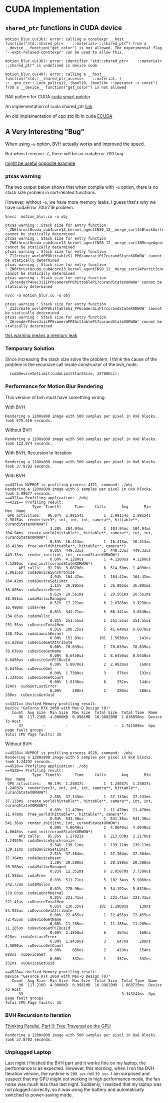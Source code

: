 # CUDA Implementation

## `shared_ptr` functions in CUDA device 

```
motion_blur.cu(36): error: calling a constexpr __host__ function("std::shared_ptr<    ::material> ::shared_ptr") from a __device__ function("get_color") is not allowed. The experimental flag '--expt-relaxed-constexpr' can be used to allow this.

motion_blur.cu(36): error: identifier "std::shared_ptr<    ::material> ::shared_ptr" is undefined in device code

motion_blur.cu(40): error: calling a __host__ function("std::__shared_ptr_access<    ::material, ( ::__gnu_cxx::_Lock_policy)2, (bool)0, (bool)0> ::operator -> const") from a __device__ function("get_color") is not allowed

```

RAII pattern for CUDA [cuda smart pointer](https://stackoverflow.com/questions/16509414/is-there-a-cuda-smart-pointer)

An implementation of cuda shared_ptr [link](https://github.com/roostaiyan/CudaSharedPtr)

An old implementation of cpp std lib in cuda [ECUDA](https://baderlab.github.io/ecuda/)


## A Very Interesting "Bug"

When using `-G` option, BVH actually works and improved the speed.

But when I remove `-G`, there will be an cudaError 700 bug. 

[might be useful](https://forums.developer.nvidia.com/t/different-results-when-using-gpu-debug-option-g/30063/3)
[opposite example](https://stackoverflow.com/questions/14903063/what-is-the-granularity-of-the-cuda-memory-checker)

### ptxas warning

The two output below shows that when complie with `-G` option, there is no stack size problem in sort-related functions.

However, without `-G`, we have more memory leaks, I guess that's why we have cudaError 700/719 problem.

```
%nvcc  motion_blur.cu -o obj

ptxas warning : Stack size for entry function '_ZN6thrust8cuda_cub4core13_kernel_agentINS0_12__merge_sort14BlockSortAgentIPP8hittableS7_lPFbPKS5_S9_ENS_6detail17integral_constantIbLb0EEESE_EEbS7_S7_lS7_S7_SB_EEvT0_T1_T2_T3_T4_T5_T6_' cannot be statically determined
ptxas warning : Stack size for entry function '_ZN6thrust8cuda_cub4core13_kernel_agentINS0_12__merge_sort10MergeAgentIPP8hittableS7_lPFbPKS5_S9_ENS_6detail17integral_constantIbLb0EEEEEbS7_S7_lS7_S7_SB_PllEEvT0_T1_T2_T3_T4_T5_T6_T7_T8_' cannot be statically determined
ptxas warning : Stack size for entry function '_Z12create_worldPP8hittableS1_PP6cameraiiP17curandStateXORWOW' cannot be statically determined
ptxas warning : Stack size for entry function '_ZN6thrust8cuda_cub4core13_kernel_agentINS0_12__merge_sort14PartitionAgentIPP8hittablelPFbPKS5_S9_EEEbS7_S7_lmPlSB_liEEvT0_T1_T2_T3_T4_T5_T6_T7_T8_' cannot be statically determined
ptxas warning : Stack size for entry function '_Z6renderP4vec3iiiPP6cameraPP8hittableP17curandStateXORWOW' cannot be statically determined
```

```
nvcc -G motion_blur.cu -o obj

ptxas warning : Stack size for entry function '_Z12create_worldPP8hittableS1_PP6cameraiiP17curandStateXORWOW' cannot be statically determined
ptxas warning : Stack size for entry function '_Z6renderP4vec3iiiPP6cameraPP8hittableP17curandStateXORWOW' cannot be statically determined
```



[this warning means a memory leak](https://forums.developer.nvidia.com/t/is-it-important-to-fix-this-warning-message-ptxas-warning/79055)

### Temporary Solution

Since increasing the stack size solve the problem, I think the cause of the problem is the recursive call inside constructor of the bvh_node.

```
  cudaDeviceSetLimit(cudaLimitStackSize, 32768ULL);
```

### Performance for Motion Blur Rendering

This version of bvh must have something wrong.

With BVH

```
Rendering a 1200x800 image with 500 samples per pixel in 8x8 blocks.
took 575.416 seconds.
```

Without BVH

```
Rendering a 1200x800 image with 500 samples per pixel in 8x8 blocks.
took 123.074 seconds.
```

With BVH, Recursion to Iteration

```
Rendering a 1200x800 image with 500 samples per pixel in 8x8 blocks.
took 37.8792 seconds.
```

With BVH
```
==4321== NVPROF is profiling process 4321, command: ./obj
Rendering a 1200x800 image with 5 samples per pixel in 8x8 blocks.
took 2.98677 seconds.
==4321== Profiling application: ./obj
==4321== Profiling result:
            Type  Time(%)      Time     Calls       Avg       Min       Max  Name
 GPU activities:   96.07%  2.98154s         1  2.98154s  2.98154s  2.98154s  render(vec3*, int, int, int, camera**, hittable**, curandStateXORWOW*)
                    3.38%  104.94ms         1  104.94ms  104.94ms  104.94ms  create_world(hittable**, hittable**, camera**, int, int, curandStateXORWOW*)
                    0.53%  16.413ms         1  16.413ms  16.413ms  16.413ms  free_world(hittable**, hittable**, camera**)
                    0.01%  449.33us         1  449.33us  449.33us  449.33us  render_init(int, int, curandStateXORWOW*)
                    0.00%  4.1280us         1  4.1280us  4.1280us  4.1280us  rand_init(curandStateXORWOW*)
      API calls:   92.78%  3.08700s         6  514.50ms  1.4090us  2.98156s  cudaDeviceSynchronize
                    4.94%  164.42ms         1  164.42ms  164.42ms  164.42ms  cudaDeviceSetLimit
                    1.11%  36.805ms         1  36.805ms  36.805ms  36.805ms  cudaDeviceReset
                    0.62%  20.561ms         1  20.561ms  20.561ms  20.561ms  cudaMallocManaged
                    0.52%  17.271ms         6  2.8785ms  3.7230us  16.498ms  cudaFree
                    0.01%  341.71us         5  68.341us  3.6340us  234.85us  cudaMalloc
                    0.01%  251.55us         1  251.55us  251.55us  251.55us  cuDeviceTotalMem
                    0.01%  208.25us         5  41.649us  6.6870us  138.70us  cudaLaunchKernel
                    0.00%  151.89us       101  1.5030us     141ns  65.839us  cuDeviceGetAttribute
                    0.00%  78.639us         1  78.639us  78.639us  78.639us  cuDeviceGetName
                    0.00%  8.6450us         1  8.6450us  8.6450us  8.6450us  cuDeviceGetPCIBusId
                    0.00%  5.8070us         2  2.9030us     160ns  5.6470us  cuDeviceGet
                    0.00%  1.7300us         3     576ns     192ns  1.3240us  cuDeviceGetCount
                    0.00%  1.5130us         6     252ns     144ns     324ns  cudaGetLastError
                    0.00%     280ns         1     280ns     280ns     280ns  cuDeviceGetUuid

==4321== Unified Memory profiling result:
Device "GeForce RTX 2060 with Max-Q Design (0)"
   Count  Avg Size  Min Size  Max Size  Total Size  Total Time  Name
      96  117.21KB  4.0000KB  0.9961MB  10.98828MB  1.836850ms  Device To Host
      37         -         -         -           -  2.741589ms  Gpu page fault groups
Total CPU Page faults: 35

```

Without BVH

```
==4528== NVPROF is profiling process 4528, command: ./obj
Rendering a 1200x800 image with 5 samples per pixel in 8x8 blocks.
took 1.24292 seconds.
==4528== Profiling application: ./obj
==4528== Profiling result:
            Type  Time(%)      Time     Calls       Avg       Min       Max  Name
 GPU activities:   96.19%  1.24037s         1  1.24037s  1.24037s  1.24037s  render(vec3*, int, int, int, camera**, hittable**, curandStateXORWOW*)
                    2.88%  37.133ms         1  37.133ms  37.133ms  37.133ms  create_world(hittable**, hittable**, camera**, int, int, curandStateXORWOW*)
                    0.89%  11.470ms         1  11.470ms  11.470ms  11.470ms  free_world(hittable**, hittable**, camera**)
                    0.04%  541.36us         1  541.36us  541.36us  541.36us  render_init(int, int, curandStateXORWOW*)
                    0.00%  4.0640us         1  4.0640us  4.0640us  4.0640us  rand_init(curandStateXORWOW*)
      API calls:   85.85%  1.27821s         6  213.03ms  2.2170us  1.24039s  cudaDeviceSynchronize
                    9.34%  139.11ms         1  139.11ms  139.11ms  139.11ms  cudaDeviceSetLimit
                    2.51%  37.364ms         1  37.364ms  37.364ms  37.364ms  cudaDeviceReset
                    1.38%  20.588ms         1  20.588ms  20.588ms  20.588ms  cudaMallocManaged
                    0.83%  12.352ms         6  2.0587ms  3.7500us  11.553ms  cudaFree
                    0.03%  511.71us         5  102.34us  5.9860us  342.73us  cudaMalloc
                    0.02%  270.96us         5  54.192us  5.6310us  179.03us  cudaLaunchKernel
                    0.01%  221.41us         1  221.41us  221.41us  221.41us  cuDeviceTotalMem
                    0.01%  130.35us       101  1.2900us     139ns  54.933us  cuDeviceGetAttribute
                    0.00%  72.455us         1  72.455us  72.455us  72.455us  cuDeviceGetName
                    0.00%  11.285us         1  11.285us  11.285us  11.285us  cuDeviceGetPCIBusId
                    0.00%  2.1850us         6     364ns     169ns     628ns  cudaGetLastError
                    0.00%  1.9430us         3     647ns     208ns  1.5090us  cuDeviceGetCount
                    0.00%     836ns         2     418ns     154ns     682ns  cuDeviceGet
                    0.00%     332ns         1     332ns     332ns     332ns  cuDeviceGetUuid

==4528== Unified Memory profiling result:
Device "GeForce RTX 2060 with Max-Q Design (0)"
   Count  Avg Size  Min Size  Max Size  Total Size  Total Time  Name
      96  117.21KB  4.0000KB  0.9961MB  10.98828MB  1.868725ms  Device To Host
      33         -         -         -           -  3.343241ms  Gpu page fault groups
Total CPU Page faults: 35

```

### BVH Recursion to Iteration

[Thinking Parallel, Part II: Tree Traversal on the GPU](https://developer.nvidia.com/blog/thinking-parallel-part-ii-tree-traversal-gpu/)

```
Rendering a 1200x800 image with 500 samples per pixel in 8x8 blocks.
took 37.8792 seconds.
```

### Unplugged Laptop

Last night I finished the BVH part and it works fine on my laptop, the performance is as expected. 
However, this morning, when I run the BVH Iteration version, the runtime is `200 sec` not `39 sec`. I am
 surprised and suspect that my GPU might not working in high performance mode, the fan noise was mush less than 
 last night. Suddenly, I realized that my laptop was not plugged correctly, so it was using the battery and automatically switched to power-saving mode.